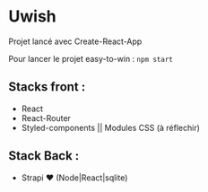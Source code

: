 # Uwish

Projet lancé avec Create-React-App

Pour lancer le projet easy-to-win : `npm start`

## Stacks front : 
 - React
 - React-Router
 - Styled-components || Modules CSS (à réflechir)
 
## Stack Back :
  - Strapi ❤️ (Node|React|sqlite)
 
